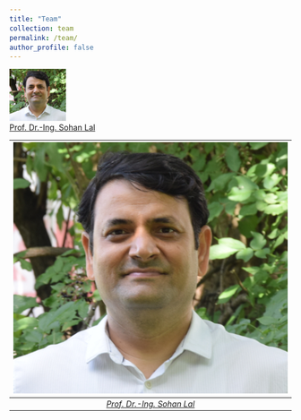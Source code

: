 ```yaml
---
title: "Team"
collection: team
permalink: /team/
author_profile: false
---
```

<img src="../images/Sohan_Lal_TUHH.jpg" style="width:20%" title="Prof. Dr.-Ing. Sohan Lal" />
<figcaption> <a href="https://sohansharma.github.io/group/sohan/"> Prof. Dr.-Ing. Sohan Lal </a> </figcaption>

|![space-1.jpg](../images/Sohan_Lal_TUHH.jpg)|
|:--:| 
| *<a href="https://sohansharma.github.io/team/sohan/"> Prof. Dr.-Ing. Sohan Lal </a>* |
